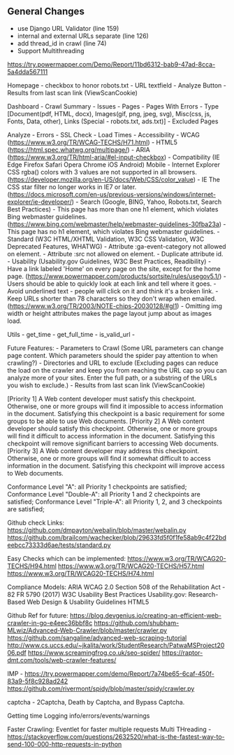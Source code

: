 ## General Changes

- use Django URL Validator (line 159)
- internal and external URLs separate (line 126)
- add thread_id in crawl (line 74)
- Support Multithreading

https://try.powermapper.com/Demo/Report/11bd6312-bab9-47ad-8cca-5a4dda567111

Homepage
	- checkbox to honor robots.txt
	- URL textfield
	- Analyze Button
	- Results from last scan link (ViewScanCookie)
	
Dashboard
	- Crawl Summary
	- Issues
	- Pages
		- Pages With Errors
		- Type [Document(pdf, HTML, docx), Images(gif, png, jpeg, svg), Misc(css, js, Fonts, Data, other), Links (Special - robots.txt, ads.txt)]
		- Excluded Pages
	
Analyze
	- Errors
		- SSL Check
		- Load Times
	- Accessibility
		- WCAG (https://www.w3.org/TR/WCAG-TECHS/H71.html)
		- HTML5 (https://html.spec.whatwg.org/multipage/)
		- ARIA (https://www.w3.org/TR/html-aria/#el-input-checkbox)
	- Compatibility (IE	Edge	Firefox	Safari	Opera	Chrome	iOS	Android) Mobile
		- Internet Explorer CSS rgba() colors with 3 values are not supported in all browsers. (https://developer.mozilla.org/en-US/docs/Web/CSS/color_value)
		- IE The CSS star filter no longer works in IE7 or later. (https://docs.microsoft.com/en-us/previous-versions/windows/internet-explorer/ie-developer/)
	- Search (Google, BING, Yahoo, Robots.txt, Search Best Practices)
		- This page has more than one h1 element, which violates Bing webmaster guidelines. (https://www.bing.com/webmaster/help/webmaster-guidelines-30fba23a)
		- This page has no h1 element, which violates Bing webmaster guidelines.
	- Standard (W3C HTML/XHTML Validation, W3C CSS Validation, W3C Deprecated Features, WHATWG)
		- Attribute :ga-event-category not allowed on element.
		- Attribute :src not allowed on element.
		- Duplicate attribute id.	
	- Usability (Usability.gov Guidelines, W3C Best Practices, Readibility)
		- Have a link labeled 'Home' on every page on the site, except for the home page. (https://www.powermapper.com/products/sortsite/rules/usegov5.1/)
		- Users should be able to quickly look at each link and tell where it goes.
		- Avoid underlined text - people will click on it and think it's a broken link.
		- Keep URLs shorter than 78 characters so they don't wrap when emailed. (https://www.w3.org/TR/2003/NOTE-chips-20030128/#gl1)
		- Omitting img width or height attributes makes the page layout jump about as images load.
	
Utils
	- get_time
	- get_full_time
	- is_valid_url
	- 
	
	
Future Features:
	- Parameters to Crawl (Some URL parameters can change page content. Which parameters should the spider pay attention to when crawling?)
	- Directories and URL to exclude (Excluding pages can reduce the load on the crawler and keep you from reaching the URL cap so you can analyze more of your sites. Enter the full path, or a substring of the URLs you wish to exclude.)
	- Results from last scan link (ViewScanCookie)
	
	
	
[Priority 1]
A Web content developer must satisfy this checkpoint. Otherwise, one or more groups will find it impossible to access information in the document. Satisfying this checkpoint is a basic requirement for some groups to be able to use Web documents.
[Priority 2]
A Web content developer should satisfy this checkpoint. Otherwise, one or more groups will find it difficult to access information in the document. Satisfying this checkpoint will remove significant barriers to accessing Web documents.
[Priority 3]
A Web content developer may address this checkpoint. Otherwise, one or more groups will find it somewhat difficult to access information in the document. Satisfying this checkpoint will improve access to Web documents.


Conformance Level "A": all Priority 1 checkpoints are satisfied;
Conformance Level "Double-A": all Priority 1 and 2 checkpoints are satisfied;
Conformance Level "Triple-A": all Priority 1, 2, and 3 checkpoints are satisfied;


Github check Links:
https://github.com/dmpayton/webalin/blob/master/webalin.py
https://github.com/brailcom/wachecker/blob/29633fd5f0f1fe58ab9c4f22bdeebcc73333d6ae/tests/standard.py



Easy Checks which can be implemented:
https://www.w3.org/TR/WCAG20-TECHS/H94.html
https://www.w3.org/TR/WCAG20-TECHS/H57.html
https://www.w3.org/TR/WCAG20-TECHS/H74.html


Compliance Models:
ARIA
WCAG 2.0
Section 508 of the Rehabilitation Act - 82 FR 5790 (2017)
W3C Usability Best Practices
Usability.gov: Research-Based Web Design & Usability Guidelines	
HTML5


Github Ref for future:
https://blog.devgenius.io/creating-an-efficient-web-crawler-in-go-e4eec36bbf8c
https://github.com/shubham-MLwiz/Advanced-Web-Crawler/blob/master/crawler.py
https://github.com/sangaline/advanced-web-scraping-tutorial
http://www.cs.uccs.edu/~jkalita/work/StudentResearch/PatwaMSProject2006.pdf
https://www.screamingfrog.co.uk/seo-spider/
https://raptor-dmt.com/tools/web-crawler-features/


IMP - https://try.powermapper.com/demo/Report/7a74be65-6caf-450f-83a9-5f8c928ad242
https://github.com/rivermont/spidy/blob/master/spidy/crawler.py




captcha - 2Captcha, Death by Captcha, and Bypass Captcha.



Getting time 
Logging info/errors/events/warnings


Faster Crawling:
Eventlet for faster multiple requests
Multi THreading - https://stackoverflow.com/questions/2632520/what-is-the-fastest-way-to-send-100-000-http-requests-in-python
